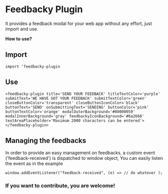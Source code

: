 # Feedbacky Plugin

It provides a feedback modal for your web app without any effort, just import and use.

**How to use?** 

## Import 
`import 'feedbacky-plugin`

## Use

`<feedbacky-plugin
          title='SEND YOUR FEEDBACK'
          titleTextColor='purple'
          submitText='WE HAVE GOT YOUR FEEDBACK'
          submitTextColor='green'
          closeButtonColor='transparent'
          closeButtonIconColor='black'
          buttonText='SEND'
          onSubmittingText='SENDING'
          buttonColor='pink'
          buttonTextColor='orange'
          modalOuterBackground='#00000059'
          modalInnerBackground='gray'
          feedbackyIconBackground='#6a2668'
          textAreaPlaceholder='Maximum 2000 characters can be entered'>
        </feedbacky-plugin>`

 ## **Managing the feedbacks** 

 In order to provide an easy management on feedbacks, a custom event ('feedback-received') is dispatched to window object, You can easily listen the event as in the example

 `window.addEventListener("feedback-received", (e) =>
			// do whatever
		);`        

 ### If you want to contribute, you are welcome!       